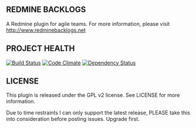 REDMINE BACKLOGS
----------------

A Redmine plugin for agile teams. For more information,
please visit http://www.redminebacklogs.net

PROJECT HEALTH
--------------
[![Build Status](https://travis-ci.org/ayapapa/redmine_backlogs.svg?branch=redmine3-dev)](https://travis-ci.org/ayapapa/redmine_backlogs)
[![Code Climate](https://codeclimate.com/github/ayapapa/redmine_backlogs.png)](https://codeclimate.com/github/ayapapa/redmine_backlogs)
[![Dependency Status](https://gemnasium.com/ayapapa/redmine_backlogs.png)](https://gemnasium.com/ayapapa/redmine_backlogs)


LICENSE
-------
This plugin is released under the GPL v2 license. See
LICENSE for more information.

Due to time restraints I can only support the latest release, PLEASE take this into consideration before posting issues. Upgrade first.

